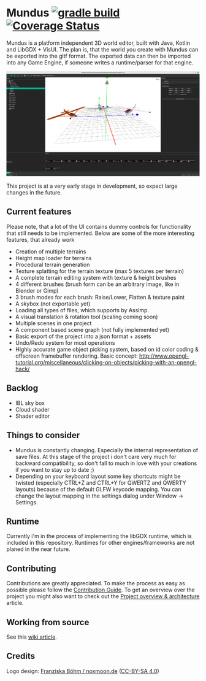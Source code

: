 <img alt="" src="logo.svg" height="80px" />

# Mundus [![gradle build](https://github.com/inver/Mundus/actions/workflows/gradle.yml/badge.svg?branch=develop)](https://github.com/inver/Mundus/actions/workflows/gradle.yml) [![Coverage Status](https://coveralls.io/repos/github/inver/Mundus/badge.svg?branch=develop)](https://coveralls.io/github/inver/Mundus?branch=develop)
Mundus is a platform independent 3D world editor, built with Java, Kotlin and LibGDX + VisUI.
The plan is, that the world you create with Mundus can be exported
into the gltf format. The exported data can then be imported into any Game Engine,
if someone writes a runtime/parser for that engine.

![Screenshot](docs/images/overview.png)

This project is at a very early stage in development, so expect large
changes in the future.

## Current features
Please note, that a lot of the UI contains dummy controls for functionality that still needs to be
implemented.
Below are some of the more interesting features, that already work

- Creation of multiple terrains
- Height map loader for terrains
- Procedural terrain generation
- Texture splatting for the terrain texture (max 5 textures per terrain)
- A complete terrain editing system with texture & height brushes
- 4 different brushes (brush form can be an arbitrary image, like in Blender or Gimp)
- 3 brush modes for each brush: Raise/Lower, Flatten & texture paint
- A skybox (not exportable yet)
- Loading all types of files, which supports by Assimp.
- A visual translation & rotation tool (scaling coming soon)
- Multiple scenes in one project
- A component based scene graph (not fully implemented yet)
- Basic export of the project into a json format + assets
- Undo/Redo system for most operations
- Highly accurate game object picking system, based on id color coding & offscreen framebuffer rendering.
  Basic concept: http://www.opengl-tutorial.org/miscellaneous/clicking-on-objects/picking-with-an-opengl-hack/
  
## Backlog
- IBL sky box
- Cloud shader
- Shader editor

## Things to consider
- Mundus is constantly changing. Especially the internal representation of save files. At this stage of the project i don't care 
very much for backward compatibility, so don't fall to much in love with your creations if you want to stay up to date ;)
- Depending on your keyboard layout some key shortcuts might be twisted (especially CTRL+Z and CTRL+Y for QWERTZ and QWERTY layouts) 
because of the default GLFW keycode mapping. You can change the layout mapping in the settings dialog under Window -> Settings.

## Runtime
Currently i'm in the process of implementing the libGDX runtime, which is included in this repository.
Runtimes for other engines/frameworks are not planed in the near future.

## Contributing
Contributions are greatly appreciated. To make the process as easy as possible please follow the [Contribution Guide](https://github.com/mbrlabs/Mundus/wiki/Contributing).
To get an overview over the project you might also want to check out the [Project overview & architecture](https://github.com/mbrlabs/Mundus/wiki/Project-overview-%26-architecture) article.

## Working from source
See this [wiki article](https://github.com/mbrlabs/Mundus/wiki/Working-from-source).

## Credits
Logo design: [Franziska Böhm / noxmoon.de](http://noxmoon.de) ([CC-BY-SA 4.0](https://creativecommons.org/licenses/by-sa/4.0/)) 
